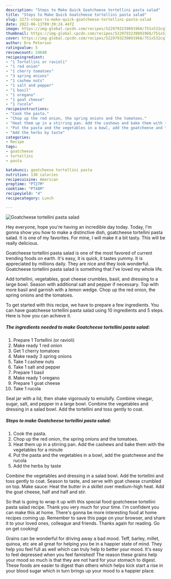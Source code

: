 ```yaml
---
description: "Steps to Make Quick Goatcheese tortellini pasta salad"
title: "Steps to Make Quick Goatcheese tortellini pasta salad"
slug: 2273-steps-to-make-quick-goatcheese-tortellini-pasta-salad
date: 2022-06-11T09:39:24.447Z
image: https://img-global.cpcdn.com/recipes/5229793239891968/751x532cq70/goatcheese-tortellini-pasta-salad-recipe-main-photo.jpg
thumbnail: https://img-global.cpcdn.com/recipes/5229793239891968/751x532cq70/goatcheese-tortellini-pasta-salad-recipe-main-photo.jpg
cover: https://img-global.cpcdn.com/recipes/5229793239891968/751x532cq70/goatcheese-tortellini-pasta-salad-recipe-main-photo.jpg
author: Ora Peterson
ratingvalue: 5
reviewcount: 24648
recipeingredient:
- "1 Tortellini or ravioli"
- "1 red onion"
- "1 cherry tomatoes"
- "3 spring onions"
- "1 cashew nuts"
- "1 salt and pepper"
- "1 basil"
- "1 oregano"
- "1 goat cheese"
- "1 rucola"
recipeinstructions:
- "Cook the pasta."
- "Chop up the red onion, the spring onions and the tomatoes."
- "Heat them up in a stirring pan. Add the cashews and bake them with the vegetables for a minute"
- "Put the pasta and the vegetables in a bowl, add the goatcheese and the rucola"
- "Add the herbs by taste"
categories:
- Recipe
tags:
- goatcheese
- tortellini
- pasta

katakunci: goatcheese tortellini pasta 
nutrition: 130 calories
recipecuisine: American
preptime: "PT27M"
cooktime: "PT48M"
recipeyield: "4"
recipecategory: Lunch

---
```



![Goatcheese tortellini pasta salad](https://img-global.cpcdn.com/recipes/5229793239891968/751x532cq70/goatcheese-tortellini-pasta-salad-recipe-main-photo.jpg)

Hey everyone, hope you're having an incredible day today. Today, I'm gonna show you how to make a distinctive dish, goatcheese tortellini pasta salad. It is one of my favorites. For mine, I will make it a bit tasty. This will be really delicious.

Goatcheese tortellini pasta salad is one of the most favored of current trending foods on earth. It's easy, it is quick, it tastes yummy. It is appreciated by millions daily. They are nice and they look wonderful. Goatcheese tortellini pasta salad is something that I've loved my whole life.

Add tortellini, vegetables, goat cheese crumbles, basil, and dressing to a large bowl. Season with additional salt and pepper if necessary. Top with more basil and garnish with a lemon wedge. Chop up the red onion, the spring onions and the tomatoes.


To get started with this recipe, we have to prepare a few ingredients. You can have goatcheese tortellini pasta salad using 10 ingredients and 5 steps. Here is how you can achieve it.

<!--inarticleads1-->

##### The ingredients needed to make Goatcheese tortellini pasta salad:

1. Prepare 1 Tortellini (or ravioli)
1. Make ready 1 red onion
1. Get 1 cherry tomatoes
1. Make ready 3 spring onions
1. Take 1 cashew nuts
1. Take 1 salt and pepper
1. Prepare 1 basil
1. Make ready 1 oregano
1. Prepare 1 goat cheese
1. Take 1 rucola


Seal jar with a lid, then shake vigorously to emulsify. Combine vinegar, sugar, salt, and pepper in a large bowl. Combine the vegetables and dressing in a salad bowl. Add the tortellini and toss gently to coat. 

<!--inarticleads2-->

##### Steps to make Goatcheese tortellini pasta salad:

1. Cook the pasta.
1. Chop up the red onion, the spring onions and the tomatoes.
1. Heat them up in a stirring pan. Add the cashews and bake them with the vegetables for a minute
1. Put the pasta and the vegetables in a bowl, add the goatcheese and the rucola
1. Add the herbs by taste


Combine the vegetables and dressing in a salad bowl. Add the tortellini and toss gently to coat. Season to taste, and serve with goat cheese crumbled on top. Make sauce: Heat the butter in a skillet over medium-high heat. Add the goat cheese, half and half and stir. 

So that is going to wrap it up with this special food goatcheese tortellini pasta salad recipe. Thank you very much for your time. I'm confident you can make this at home. There's gonna be more interesting food at home recipes coming up. Remember to save this page on your browser, and share it to your loved ones, colleague and friends. Thanks again for reading. Go on get cooking!

Grains can be wonderful for driving away a bad mood. Teff, barley, millet, quinoa, etc are all great for helping you be in a happier state of mind. They help you feel full as well which can truly help to better your mood. It's easy to feel depressed when you feel famished! The reason these grains help your mood so much is that they are not hard for your stomach to digest. These foods are easier to digest than others which helps kick start a rise in your blood sugar which in turn brings up your mood to a happier place.
